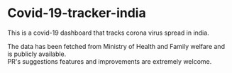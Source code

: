 # Covid-19-tracker-india
This is a covid-19 dashboard that tracks corona virus spread in india.

The data has been fetched from Ministry of Health and Family welfare and is publicly available. <br>
PR's suggestions features and improvements are extremely welcome.<br>

